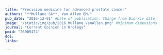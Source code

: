 ```yaml
---
title: "Precision medicine for advanced prostate cancer"
authors: "**Mullane SA**, Van Allen EM."
pub_date: "2016-12-01" #Date of publication. Change from Biorxiv date to Journal date once accepted
image: "/static/img/pub/2016_Mullane_VanAllen.png" #Minimum dimensions TBD
journal: "Current Opinion in Urology"
pmid: "26909474"
doi: 
links:

---
```

